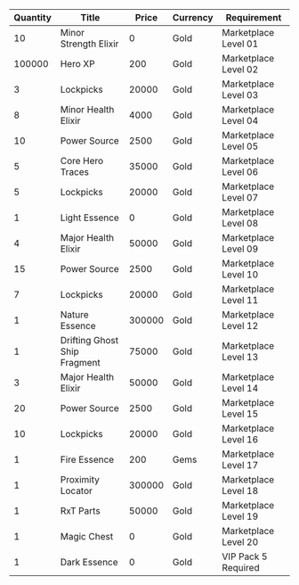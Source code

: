 | Quantity | Title | Price | Currency |  Requirement |
| -------- | ----- | ----- | -------- |  ----------- |
| 10 | Minor Strength Elixir | 0 | Gold | Marketplace Level 01 |
| 100000 | Hero XP | 200 | Gold | Marketplace Level 02 |
| 3 | Lockpicks | 20000 | Gold | Marketplace Level 03 |
| 8 | Minor Health Elixir | 4000 | Gold | Marketplace Level 04 |
| 10 | Power Source | 2500 | Gold | Marketplace Level 05 |
| 5 | Core Hero Traces | 35000 | Gold | Marketplace Level 06 |
| 5 | Lockpicks | 20000 | Gold | Marketplace Level 07 |
| 1 | Light Essence | 0 | Gold | Marketplace Level 08 |
| 4 | Major Health Elixir | 50000 | Gold | Marketplace Level 09 |
| 15 | Power Source | 2500 | Gold | Marketplace Level 10 |
| 7 | Lockpicks | 20000 | Gold | Marketplace Level 11 |
| 1 | Nature Essence | 300000 | Gold | Marketplace Level 12 |
| 1 | Drifting Ghost Ship Fragment | 75000 | Gold | Marketplace Level 13 |
| 3 | Major Health Elixir | 50000 | Gold | Marketplace Level 14 |
| 20 | Power Source | 2500 | Gold | Marketplace Level 15 |
| 10 | Lockpicks | 20000 | Gold | Marketplace Level 16 |
| 1 | Fire Essence | 200 | Gems | Marketplace Level 17 |
| 1 | Proximity Locator | 300000 | Gold | Marketplace Level 18 |
| 1 | RxT Parts | 50000 | Gold | Marketplace Level 19 |
| 1 | Magic Chest | 0 | Gold | Marketplace Level 20 |
| 1 | Dark Essence | 0 | Gold | VIP Pack 5 Required |
